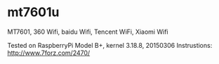 # mt7601u

MT7601, 360 Wifi, baidu Wifi, Tencent WiFi, Xiaomi Wifi 

Tested on RaspberryPi Model B+, kernel 3.18.8, 20150306
Instrustions: http://www.7forz.com/2470/
